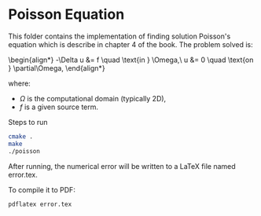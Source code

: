 # Poisson Equation
This folder contains the implementation of finding solution Poisson's equation which is describe in chapter 4 of the book. The problem solved is:

\begin{align*}
  -\Delta u &= f \quad \text{in } \Omega,\\
  u &= 0 \quad \text{on } \partial\Omega,
\end{align*}



where:
- $\Omega$ is the computational domain (typically 2D),
- $f$ is a given source term.

Steps to run

```bash
cmake .
make
./poisson
```

After running, the numerical error will be written to a LaTeX file named error.tex.

To compile it to PDF:
```bash
pdflatex error.tex
```
